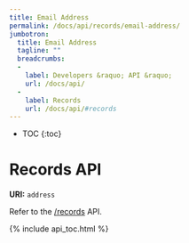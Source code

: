 ```yaml
---
title: Email Address
permalink: /docs/api/records/email-address/
jumbotron:
  title: Email Address
  tagline: ""
  breadcrumbs:
  -
    label: Developers &raquo; API &raquo;
    url: /docs/api/
  -
    label: Records
    url: /docs/api/#records
---
```


* TOC
{:toc}

# Records API

**URI:** `address`

Refer to the [/records](/docs/api/modules/records/) API.

{% include api_toc.html %}
